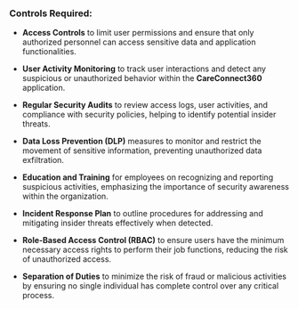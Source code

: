 ### Controls Required:

- **Access Controls** to limit user permissions and ensure that only authorized personnel can access sensitive data and application functionalities.

- **User Activity Monitoring** to track user interactions and detect any suspicious or unauthorized behavior within the **CareConnect360** application.

- **Regular Security Audits** to review access logs, user activities, and compliance with security policies, helping to identify potential insider threats.

- **Data Loss Prevention (DLP)** measures to monitor and restrict the movement of sensitive information, preventing unauthorized data exfiltration.

- **Education and Training** for employees on recognizing and reporting suspicious activities, emphasizing the importance of security awareness within the organization.

- **Incident Response Plan** to outline procedures for addressing and mitigating insider threats effectively when detected.

- **Role-Based Access Control (RBAC)** to ensure users have the minimum necessary access rights to perform their job functions, reducing the risk of unauthorized access.

- **Separation of Duties** to minimize the risk of fraud or malicious activities by ensuring no single individual has complete control over any critical process.
